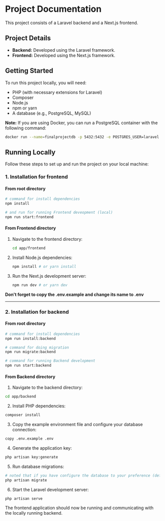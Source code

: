 # Project Documentation

This project consists of a Laravel backend and a Next.js frontend.

## Project Details

- **Backend:** Developed using the Laravel framework.
- **Frontend:** Developed using the Next.js framework.

## Getting Started

To run this project locally, you will need:

- PHP (with necessary extensions for Laravel)
- Composer
- Node.js
- npm or yarn
- A database (e.g., PostgreSQL, MySQL)

**Note:** If you are using Docker, you can run a PostgreSQL container with the following command:

```bash
docker run --name=finalprojectdb -p 5432:5432 -e POSTGRES_USER=laravel -e POSTGRES_PASSWORD=secret123 -d postgres:15
```

## Running Locally

Follow these steps to set up and run the project on your local machine:

### 1. Installation for frontend

#### From root directory

```bash
# command for install dependencies
npm install

# and run for running Frontend deveopment (local)
npm run start:frontend
```

#### From Frontend directory

1.  Navigate to the frontend directory:

    ```bash
    cd app/frontend
    ```

2.  Install Node.js dependencies:
    ```bash
    npm install # or yarn install
    ```
3.  Run the Next.js development server:

    ```bash
    npm run dev # or yarn dev
    ```

<b>Don't forget to copy the .env.example and change its name to .env</b>

---

### 2. Installation for backend

#### From root directory

```bash
# command for install dependencies
npm run install:backend

# command for doing migration
npm run migrate:backend

# command for running Backend development
npm run start:backend
```

#### From Backend directory

1.  Navigate to the backend directory:

```bash
cd app/backend
```

2.  Install PHP dependencies:

```bash
composer install
```

3.  Copy the example environment file and configure your database connection:

```bash
copy .env.example .env
```

4. Generate the application key:

```bash
php artisan key:generate
```

5.  Run database migrations:

```bash
# noted that if you have configure the database to your preference (default: Sqlite)
php artisan migrate
```

6.  Start the Laravel development server:

```bash
php artisan serve
```

The frontend application should now be running and communicating with the locally running backend.
